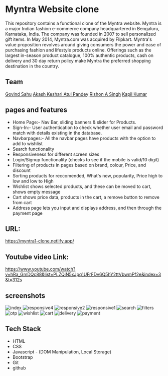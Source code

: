 # Myntra Website clone
This repository contains a functional clone of the Myntra website. Myntra is a major Indian fashion e-commerce company headquartered in Bengaluru, Karnataka, India. The company was founded in 2007 to sell personalized gift items. In May 2014, Myntra.com was acquired by Flipkart. Myntra's value proposition revolves around giving consumers the power and ease of purchasing fashion and lifestyle products online. Offerings such as the largest in-season product catalogue, 100% authentic products, cash on delivery and 30 day return policy make Myntra the preferred shopping destination in the country. 

## Team
[Govind Sahu](https://github.com/sgovind158)
[Akash Keshari ](https://github.com/AkashKeshari111)
[Atul Pandey](https://github.com/AtulPandey429/AtulPandey429)
[Rishon A Singh](https://github.com/Rishon-A-Singh)
[Kapil Kumar](https://github.com/KapilKumar7)

## pages and features
- Home Page:- Nav Bar, sliding banners & slider for Products.
- Sign-In:- User authentication to check whether user email and password match with details existing in the database.
- Navbarpages:- All the navbar pages have products with the option to add to wishlist
- Search functionality
- Responsiveness for different screen sizes
- Login/Signup functionality (checks to see if the mobile is valid/10 digit)
- Filtering of products in pages based on brand, colour, Price, and discount
- Sorting products for reccomended, What's new,  popularity, Price high to low and low to High
- Wishlist shows selected products, and these can be moved to cart, shows empty message
- Cart shows price data, products in the cart, a remove button to remove from cart
- Address page lets you input and displays address, and then through the payment page


## URL:
https://myntra1-clone.netlify.app/

## Youtube video Link:
https://www.youtube.com/watch?v=hRa_GmDQc88&list=PLZQiN5xJpq1UFrFDv6Q5hY2ttVbwmPf2e&index=3&t=312s

## screenshots

![index](https://user-images.githubusercontent.com/101565845/167443012-23c34429-a537-4648-9736-698de63f9b26.PNG)
![responsive4](https://user-images.githubusercontent.com/101565845/167443340-b80ddbf0-6175-45d9-b343-4b88ecd88300.PNG)
![responsive2](https://user-images.githubusercontent.com/101565845/167443366-97d9f518-eec2-4248-8481-917973e5c603.PNG)
![responsive1](https://user-images.githubusercontent.com/101565845/167443377-2804f072-57a5-4c29-a04d-24508536abb0.PNG)
![search](https://user-images.githubusercontent.com/101565845/167608719-6a1f4bd7-4286-4c40-9178-dfaf898ce9bb.PNG)
![filters](https://user-images.githubusercontent.com/101565845/167608833-e129c175-d296-4e99-9d1e-0707eb2c0642.PNG)
![otp](https://user-images.githubusercontent.com/101565845/167608868-21b37d70-b852-42fb-80a4-0b7da3098f4b.PNG)
![wishlist](https://user-images.githubusercontent.com/101565845/167608914-ae4ab188-7c37-4d06-977e-64d3341507e4.PNG)
![cart](https://user-images.githubusercontent.com/101565845/167608962-ed7ae5a8-446c-47da-94f4-6526558b0cc4.PNG)
![delivery](https://user-images.githubusercontent.com/101565845/167609000-c93f342c-21ca-4025-92f5-b1dbbd81fbbf.PNG)
![payment](https://user-images.githubusercontent.com/101565845/167609016-b664f0cd-c5a8-4f56-960a-48f4ad79b721.PNG)


## Tech Stack
- HTML
- CSS
- Javascript - (DOM Manipulation, Local Storage)
- Bootstrap
- Git
- github


